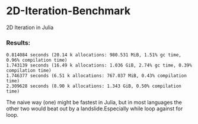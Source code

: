 # 2D-Iteration-Benchmark
2D Iteration in Julia

### Results:
```
0.814084 seconds (20.14 k allocations: 980.531 MiB, 1.51% gc time, 0.96% compilation time)
1.743139 seconds (16.49 k allocations: 1.036 GiB, 2.74% gc time, 0.39% compilation time)
1.746377 seconds (6.51 k allocations: 767.037 MiB, 0.43% compilation time)
2.309628 seconds (8.90 k allocations: 1.343 GiB, 0.50% compilation time)
```

The naive way (one) might be fastest in Julia, but in most languages the other two would beat out by a landslide.Especially while loop against for loop.

